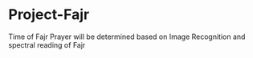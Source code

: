 # Project-Fajr
Time of Fajr Prayer will be determined based on Image Recognition and spectral reading of Fajr
